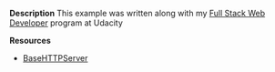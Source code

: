 **Description**
This example was written along with my [Full Stack Web Developer](https://in.udacity.com/course/full-stack-web-developer-nanodegree--nd004) program at Udacity

**Resources**

* [BaseHTTPServer](https://docs.python.org/2/library/basehttpserver.html)
